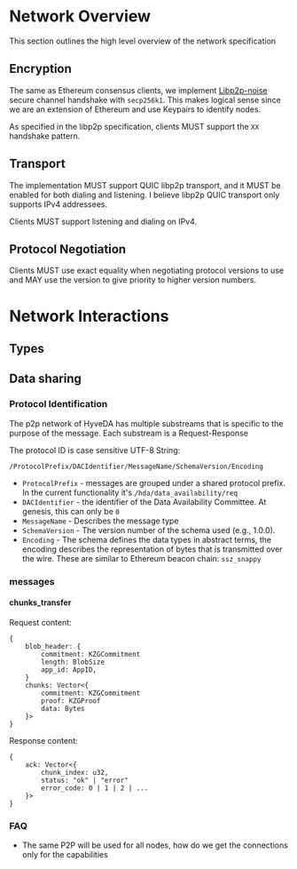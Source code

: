 # Network Overview

This section outlines the high level overview of the network specification

## Encryption

The same as Ethereum consensus clients, we implement [Libp2p-noise](https://github.com/libp2p/specs/tree/master/noise) secure channel handshake with `secp256k1`. This makes logical sense since we are an extension of Ethereum and use Keypairs to identify nodes.

As specified in the libp2p specification, clients MUST support the `XX` handshake pattern.

## Transport

The implementation MUST support QUIC libp2p transport, and it MUST be enabled for both dialing and listening. I believe libp2p QUIC transport only supports IPv4 addressees.

Clients MUST support listening and dialing on IPv4.

## Protocol Negotiation

Clients MUST use exact equality when negotiating protocol versions to use and MAY use the version to give priority to higher version numbers.

# Network Interactions

## Types

## Data sharing

### Protocol Identification

The p2p network of HyveDA has multiple substreams that is specific to the purpose of the message. Each substream is a Request-Response

The protocol ID is case sensitive UTF-8 String:

`/ProtocolPrefix/DACIdentifier/MessageName/SchemaVersion/Encoding`

- `ProtocolPrefix` - messages are grouped under a shared protocol prefix. In the current functionality it's `/hda/data_availability/req`
- `DACIdentifier` - the identifier of the Data Availability Committee. At genesis, this can only be `0`
- `MessageName` - Describes the message type
- `SchemaVersion` - The version number of the schema used (e.g., 1.0.0).
- `Encoding` - The schema defines the data types in abstract terms, the encoding describes the representation of bytes that is transmitted over the wire. These are similar to Ethereum beacon chain: `ssz_snappy`

### messages

#### chunks_transfer

Request content:

```
{
	blob_header: {
		commitment: KZGCommitment
		length: BlobSize
		app_id: AppID,
	}
	chunks: Vector<{
		commitment: KZGCommitment
		proof: KZGProof
		data: Bytes
	}>
}
```

Response content:

```
{
	ack: Vector<{
		chunk_index: u32,
		status: "ok" | "error"
		error_code: 0 | 1 | 2 | ...
	}>
}
```

### FAQ

- The same P2P will be used for all nodes, how do we get the connections only for the capabilities
